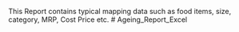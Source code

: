 This Report contains typical mapping data such as food items, size, category, MRP, Cost Price etc. # Ageing_Report_Excel
